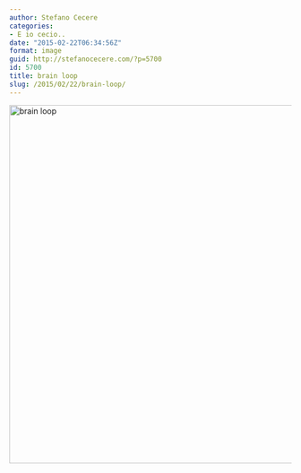```yaml
---
author: Stefano Cecere
categories:
- E io cecio..
date: "2015-02-22T06:34:56Z"
format: image
guid: http://stefanocecere.com/?p=5700
id: 5700
title: brain loop
slug: /2015/02/22/brain-loop/
---
```


<img class="alignnone size-full wp-image-5701" src="http://stefanocecere.com/wp-content/uploads/sites/3/2015/03/brain-loop.jpg" alt="brain loop" width="640" height="640" srcset="http://stefanocecere.com/wp-content/uploads/sites/3/2015/03/brain-loop.jpg 640w, http://stefanocecere.com/wp-content/uploads/sites/3/2015/03/brain-loop-150x150.jpg 150w, http://stefanocecere.com/wp-content/uploads/sites/3/2015/03/brain-loop-300x300.jpg 300w" sizes="(max-width: 640px) 100vw, 640px" />